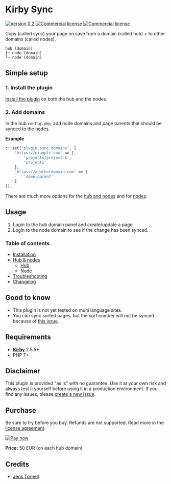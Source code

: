 # Kirby Sync

[![Version 0.2](https://img.shields.io/badge/version-0.2-blue.svg)](https://github.com/jenstornell/kirby-sync/blob/master/docs/changelog.md) [![Commercial license](https://img.shields.io/badge/license-commercial-red.svg)](https://github.com/jenstornell/kirby-sync/blob/master/docs/license.md) [![Commercial license](https://img.shields.io/badge/price-€50-yellow.svg)](https://github.com/jenstornell/kirby-sync/blob/master/docs/license.md)

Copy (called sync) your page on save from a domain (called hub) > to other domains (called nodes).

```text
hub (domain)
├─ node (domain)
└─ node (domain)
```

## Simple setup

### 1. Install the plugin

[Install the plugin](docs/installation.md) on both the hub and the nodes.

### 2. Add domains

In the hub `config.php`, add node domains and page parents that should be synced to the nodes.

**Example**

```php
c::set('plugin.sync.domains', [
    'https://example.com' => [
        'projects/project-k',
        'projects'
    ],
    'https://anotherdomain.com' => [
        'some-parent'
    ]
]);
```

There are much more options for the [hub and nodes](docs/hub-nodes.md) and for [nodes](docs/node.md).

## Usage

1. Login to the hub domain panel and create/update a page.
1. Login to the node domain to see if the change has been synced.

### Table of contents

- [Installation](docs/installation.md)
- [Hub & nodes](docs/hub-nodes.md)
  - [Hub](docs/hub.md)
  - [Node](docs/node.md)
- [Troubleshooting](docs/troubleshooting.md)
- [Changelog](docs/changelog.md)

## Good to know

- This plugin is not yet tested on multi language sites.
- You can sync sorted pages, but the sort number will not be synced because of [this issue](https://github.com/getkirby/panel/issues/827).

## Requirements

- [**Kirby**](https://getkirby.com/) 2.5.5+
- PHP 7+

## Disclaimer

This plugin is provided "as is" with no guarantee. Use it at your own risk and always test it yourself before using it in a production environment. If you find any issues, please [create a new issue](https://github.com/username/plugin-name/issues/new).

## Purchase

Be sure to try before you buy. Refunds are not supported. Read more in the [license agreement](docs/license.md).

[![Pay now](https://www.paypalobjects.com/en_US/SE/i/btn/btn_paynowCC_LG.gif)](https://www.paypal.com/cgi-bin/webscr?cmd=_s-xclick&hosted_button_id=TB7ASKYRXLJD2)

**Price:** 50 EUR (on each hub domain)

## Credits

- [Jens Törnell](https://github.com/jenstornell)